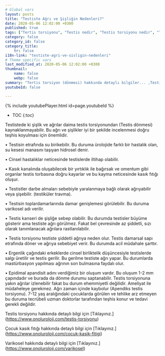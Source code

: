 ```yaml
---
# Global vars
layout: posts
title: "Testiste Ağrı ve Şişliğin Nedenleri?"
date: 2020-05-06 12:02:00 +0300
published: true
tags: ["Tertis torsiyonu", "Testis nedir", "Testis torsiyonu nedir", "Testis torsiyonu testis kanseri", "testis torsiyonu tipi", "Testis torsiyonu erken müdahale", "Testis torsiyonu teşhis", "Testis torsiyonu tedavi", "Testis torsiyonu ameliyat" , "testis dönmesi", "testis torsiyonu ne zaman", "testis torsiyonu neden", "testis torsiyonu acil", "testis torsiyonu belirti", "testis torsiyonu ultrasonografi", "testis torsiyonu tipi" , "testis torsiyonu tedavi", "testis torsiyonu çözüm", "testis dönmesi ameliyatı", "testis dönmesi tedavi"]
category: false
category_id: false
category_title:
    tr: false
i18n-link: "testiste-agri-ve-sisligin-nedenleri"
# Theme specific vars
last_modified_at: 2020-05-06 12:02:00 +0300
thumbnail:
    name: false
    webp: false
summary: "Tertis torsiyon (dönmesi) hakkında detaylı bilgiler... ,Testis nedir?, Testiste ağrı ve şişliklerin nedenleri? , Testis torsiyonu nedir?, Testis torsiyonu testis kanseriyle birlikte olur mu? , Kaç tip testis torsiyon vardır? , Testis torsiyonunda erken müdahale? , Testis torsiyonu teşhisi ve tedavisi, Testis torsiyonu ameliyatı"
youtubeId: false

---
```

{% include youtubePlayer.html id=page.youtubeId %}

* TOC
{:toc}

Testistede ki şişlik ve ağrılar daima testis torsiyonundan (Testis dönmesi) kaynaklanmayabilir. Bu ağrı ve şişlikler iyi bir şekilde incelenmesi doğru teşhis koyulması için önemlidir.

•	Testisin etrafında su birikebilir. Bu duruma ürolojide farklı bir hastalık olan, su kesesi manasını taşıyan hidrosel denir.

•	Cinsel hastalıklar neticesinde testislerde iltihap olabilir.

•	Kasık kanalında oluşabilecek bir yırtıklık ile bağırsak ve omentum gibi organlar testis torbasına doğru kayarlar ve bu kayma neticesinde kasık fıtığı oluşur.

•	Testistler darbe almaları sebebiyle yaralanmaya bağlı olarak ağrıyabilir veya şişebilir.  (testiküler travma).

•	Testisin toplardamarlarında damar genişlemesi görülebilir. Bu duruma varikosel adı verilir.

•	Testis kanseri de şişliğe sebep olabilir. Bu durumda testisler büyüme gösterir ama testiste ağrı görülmez. Fakat bel çevresinde az şiddetli, sızı olarak tanımlanacak ağrılara rastlanılabilir.

•	Testis torsiyonu testiste şiddetli ağrıya neden olur. Testis damarsal sapı etrafında döner ve ağrıya sebebiyet verir. Bu durumda acil müdahale şarttır.

•	Ergenlik çağındaki erkeklerde cinsel birliktelik düşüncesiyle testislerde salgı üretilir ve testis gerilir. Bu gerilme testiste ağrı yapar. Bu durumlarda mastürbasyon yapılması ağrının son bulmasına faydalı olur.

•	Epidimal apandisit adını verdiğimiz bir oluşum vardır. Bu oluşum 1-2 mm çapındadır ve burada da dönme durumu saptanabilir. Testis torsiyonuna yakın ağrılar izlenebilir fakat bu durum ehemmiyetli değilidir. Ameliyat ile müdaheleye gerekmez. Ağrı zaman içinde kaybolur (Apendiks testis torsiyonu). 7-12 yaş aralığındaki çocuklarda görülen ve tehlike arz etmeyen bu duruma tecrübeli uzman doktorlar tarafından teşhis konur ve tedavi gerekli değildir.

Testis torsiyonu hakkında detaylı bilgi için [Tıklayınız.] (https://www.onoluroloji.com/testis-torsiyonu)

Çocuk kasık fıtığı hakkında detaylı bilgi için [Tıklayınız.] (https://www.onoluroloji.com/cocuk-kasik-fitigi)

Varikosel hakkında detaylı bilgi için [Tıklayınız.] (https://www.onoluroloji.com/varikosel)
